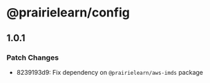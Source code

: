 # @prairielearn/config

## 1.0.1

### Patch Changes

- 8239193d9: Fix dependency on `@prairielearn/aws-imds` package
